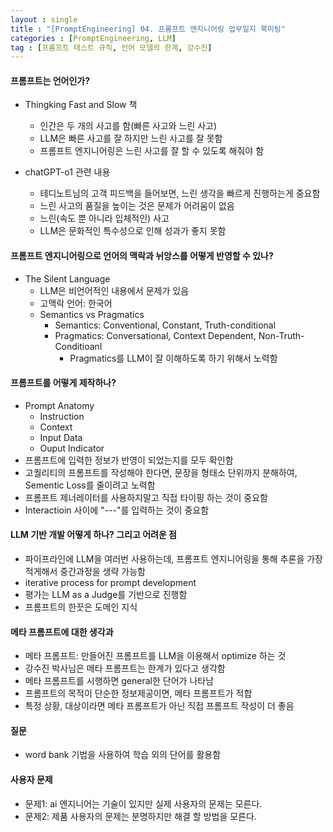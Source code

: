 ```yaml
---
layout : single
title : "[PromptEngineering] 04. 프롬프트 엔지니어링 업무일지 북미팅"
categories : [PromptEngineering, LLM]
tag : [프롬프트 테스트 규칙, 언어 모델의 한계, 강수진]
---
```


#### 프롬프트는 언어인가?
* Thingking Fast and Slow 책
   * 인간은 두 개의 사고를 함(빠른 사고와 느린 사고)
   * LLM은 빠른 사고를 잘 하지만 느린 사고를 잘 못함
   * 프롬프트 엔지니어링은 느린 사고를 잘 할 수 있도록 해줘야 함
   
* chatGPT-o1 관련 내용
   * 테디노트님의 고객 피드백을 들어보면, 느린 생각을 빠르게 진행하는게 중요함
   * 느린 사고의 품질을 높이는 것은 문제가 어려움이 없음
   * 느린(속도 뿐 아니라 입체적인) 사고
   * LLM은 문화적인 특수성으로 인해 성과가 좋지 못함
   
#### 프롬프트 엔지니어링으로 언어의 맥락과 뉘앙스를 어떻게 반영할 수 있나?
* The Silent Language
   * LLM은 비언어적인 내용에서 문제가 있음
   * 고맥락 언어: 한국어
   * Semantics vs Pragmatics
      * Semantics: Conventional, Constant, Truth-conditional
      * Pragmatics: Conversational, Context Dependent, Non-Truth-Conditioanl
         * Pragmatics를 LLM이 잘 이해하도록 하기 위해서 노력함

#### 프롬프트를 어떻게 제작하나?
* Prompt Anatomy
   * Instruction
   * Context
   * Input Data
   * Ouput Indicator
* 프롬프트에 입력한 정보가 반영이 되었는지를 모두 확인함
* 고퀄리티의 프롬프트를 작성해야 한다면, 문장을 형태소 단위까지 분해하여, Sementic Loss를 줄이려고 노력함
* 프롬프트 제너레이터를 사용하지말고 직접 타이핑 하는 것이 중요함
* Interactioin 사이에 "---"를 입력하는 것이 중요함

#### LLM 기반 개발 어떻게 하나? 그리고 어려운 점
* 파이프라인에 LLM을 여러번 사용하는데, 프롬프트 엔지니어링을 통해 추론을 가장 적게해서 중간과정을 생략 가능함
* iterative process for prompt development
* 평가는 LLM as a Judge를 기반으로 진행함
* 프롬프트의 한끗은 도메인 지식 

#### 메타 프롬프트에 대한 생각과 
* 메타 프롬프트: 만들어진 프롬프트를 LLM을 이용해서 optimize 하는 것
* 강수진 박사님은 메타 프롬프트는 한계가 있다고 생각함
* 메타 프롬프트를 시행하면 general한 단어가 나타남
* 프롬프트의 목적이 단순한 정보제공이면, 메타 프롬프트가 적합
* 특정 상황, 대상이라면 메타 프롬프트가 아닌 직접 프롬프트 작성이 더 좋음

#### 질문 
* word bank 기법을 사용하여 학습 외의 단어를 활용함

#### 사용자 문제
* 문제1: ai 엔지니어는 기술이 있지만 실제 사용자의 문제는 모른다.
* 문제2: 제품 사용자의 문제는 분명하지만 해결 할 방법을 모른다.

